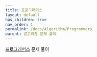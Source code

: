 ```yaml
---
title: 프로그래머스
layout: default
has_children: true
nav_order: 1
permalink: /docs/Algorithm/Programmers
parent: 알고리즘 문제 풀이
---
```


[프로그래머스] 문제 풀이


[프로그래머스]: https://programmers.co.kr/